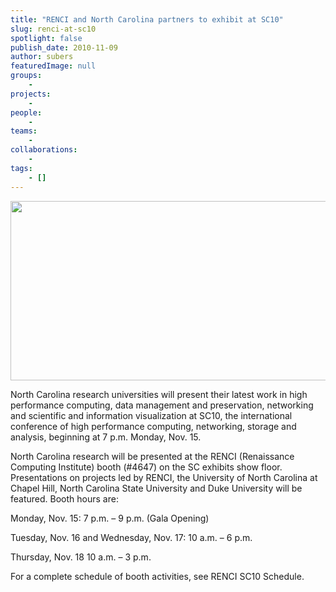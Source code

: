 ```yaml
---
title: "RENCI and North Carolina partners to exhibit at SC10"
slug: renci-at-sc10
spotlight: false
publish_date: 2010-11-09
author: subers
featuredImage: null
groups:
    - 
projects:
    - 
people:
    - 
teams: 
    - 
collaborations:
    - 
tags:
    - []
---
```

<a href="http://www.renci.org/wp-content/uploads/2010/11/SC10-New-Orleans1.jpg"><img class="alignnone size-full wp-image-6483" title="SC10-New-Orleans" src="http://www.renci.org/wp-content/uploads/2010/11/SC10-New-Orleans1.jpg" alt="" width="630" height="287" /></a>

North Carolina research universities will present their latest work in high performance computing, data management and preservation, networking and scientific and information visualization at SC10, the international conference of high performance computing, networking, storage and analysis, beginning at 7 p.m. Monday, Nov. 15.  <!--more-->

North Carolina research will be presented at the RENCI (Renaissance Computing Institute) booth (#4647) on the SC exhibits show floor.  Presentations on projects led by RENCI, the University of North Carolina at Chapel Hill, North Carolina State University and Duke University will be featured. Booth hours are:

Monday, Nov. 15: 7 p.m. – 9 p.m. (Gala Opening)

Tuesday, Nov. 16 and Wednesday, Nov. 17: 10 a.m. – 6 p.m.

Thursday, Nov. 18 10 a.m. – 3 p.m.

For a complete schedule of booth activities, see RENCI SC10 Schedule.
